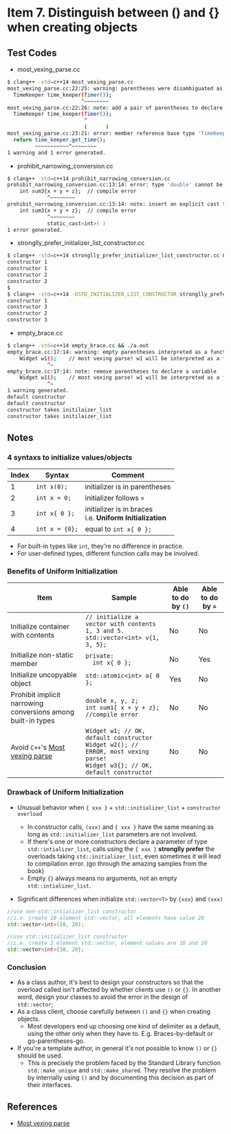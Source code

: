 # Item 7. Distinguish between () and {} when creating objects

## Test Codes

- most_vexing_parse.cc
```bash
$ clang++ -std=c++14 most_vexing_parse.cc
most_vexing_parse.cc:22:25: warning: parentheses were disambiguated as a function declaration [-Wvexing-parse]
  TimeKeeper time_keeper(Timer());
                        ^~~~~~~~~
most_vexing_parse.cc:22:26: note: add a pair of parentheses to declare a variable
  TimeKeeper time_keeper(Timer());
                         ^
                         (      )
most_vexing_parse.cc:23:21: error: member reference base type 'TimeKeeper (Timer (*)())' is not a structure or union
  return time_keeper.get_time();
         ~~~~~~~~~~~^~~~~~~~~
1 warning and 1 error generated.
```

- prohibit_narrowing_conversion.cc
```bash
$ clang++ -std=c++14 prohibit_narrowing_conversion.cc
prohibit_narrowing_conversion.cc:13:14: error: type 'double' cannot be narrowed to 'int' in initializer list [-Wc++11-narrowing]
    int sum3{x + y + z};  // compile error
             ^~~~~~~~~
prohibit_narrowing_conversion.cc:13:14: note: insert an explicit cast to silence this issue
    int sum3{x + y + z};  // compile error
             ^~~~~~~~~
             static_cast<int>( )
1 error generated.
```

- stronglly_prefer_initializer_list_constructor.cc
```bash
$ clang++ -std=c++14 stronglly_prefer_initializer_list_constructor.cc && ./a.out
constructor 1
constructor 1
constructor 2
constructor 2
$
$ clang++ -std=c++14 -DSTD_INITIALIZER_LIST_CONSTRUCTOR stronglly_prefer_initializer_list_constructor.cc && ./a.out
constructor 1
constructor 3
constructor 2
constructor 3
```

- empty_brace.cc
```bash
$ clang++ -std=c++14 empty_brace.cc && ./a.out
empty_brace.cc:17:14: warning: empty parentheses interpreted as a function declaration [-Wvexing-parse]
    Widget w1();    // most vexing parse! w1 will be interpreted as a function declare
             ^~
empty_brace.cc:17:14: note: remove parentheses to declare a variable
    Widget w1();    // most vexing parse! w1 will be interpreted as a function declare
             ^~
1 warning generated.
default constructor
default constructor
constructor takes initilaizer_list
constructor takes initilaizer_list
```

## Notes 

### 4 syntaxs to initialize values/objects

| Index | Syntax | Comment | 
|-------|-------|---------|
|1|`int x(0);`|initializer is in parentheses|
|2|`int x = 0;`|initializer follows `=`|
|3|`int x{ 0 };`|initializer is in braces <br>i.e. **Uniform Initialization**|
|4|`int x = {0};`|equal to `int x{ 0 };`|

- For built-in types like `int`, they're no difference in practice.    
- For user-defined types, different function calls may be involved.    

### Benefits of **Uniform Initialization**

| Item | Sample | Able to do by `()` | Able to do by `=` | 
|------|--------|----------------|---------------|
|Initialize container with contents | `// initialize a vector with contents 1, 3 and 5.`<br>`std::vector<int> v{1, 3, 5}; ` | No | No |
|Initialize non-static member | `private:`<br>`  int x{ 0 };` | No | Yes |
|Initialize uncopyable object | `std::atomic<int> a{ 0 };` | Yes | No |
|Prohibit implicit narrowing conversions among built-in types | `double x, y, z;` <br>`int sum1{ x + y + z}; //compile error` | No | No |
|Avoid `C++`'s [Most vexing parse](https://en.wikipedia.org/wiki/Most_vexing_parse)|`Widget w1; // OK, default constructor`<br>`Widget w2(); // ERROR, most vexing parse!`<br>`Widget w3{}; // OK, default constructor` |No| No|

### Drawback of **Uniform Initialization**

- Unusual behavior when `{ xxx }` + `std::initializer_list` + `constructor overload`
  - In constructor calls, `(xxx)` and `{ xxx }` have the same meaning as long as `std::initializer_list` parameters are not involved.    
  - If there's one or more constructors declare a parameter of type `std::intializer_list`, calls using the `{ xxx }` **stronglly prefer** the overloads taking `std::initializer_list`, even sometimes it will lead to compilation error. (go through the amazing samples from the book) 
  - Empty `{}` always means no arguments, not an empty `std::intializer_list`.     

- Significant differences when initialize `std::vector<T>` by `{xxx}` and `(xxx)`

```c++
//use non-std::intializer_list constructor
//i.e. create 10 element std::vector, all elements have value 20
std::vector<int>(10, 20);   

//use std::initializer_list constructor
//i.e. create 2 element std::vector, element values are 10 and 20
std::vector<int>{10, 20};
```

### Conclusion
- As a class author, it's best to design your constructors so that the overload called isn't affected by whether clients use `()` or `{}`. In another word, design your classes to avoid the error in the design of `std::vector`;
- As a class client, choose carefully between `()` and `{}` when creating objects.   
    - Most developers end up choosing one kind of delimiter as a default, using the other only when they have to. E.g. Braces-by-default or go-parentheses-go.     
- If you're a template author, in general it's not possible to know `()` or `{}` should be used.
    - This is precisely the problem faced by the Standard Library function `std::make_unique` and `std::make_shared`. They resolve the problem by internally using `()` and by documenting this decision as part of their interfaces.    

## References
- [Most vexing parse](https://en.wikipedia.org/wiki/Most_vexing_parse)
